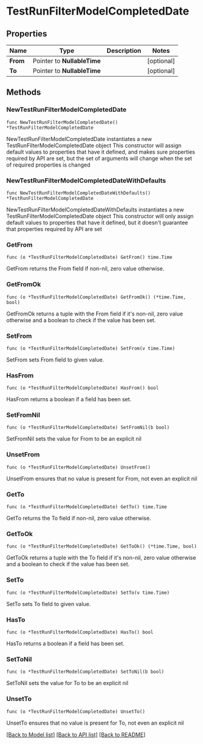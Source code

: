 # TestRunFilterModelCompletedDate

## Properties

Name | Type | Description | Notes
------------ | ------------- | ------------- | -------------
**From** | Pointer to **NullableTime** |  | [optional] 
**To** | Pointer to **NullableTime** |  | [optional] 

## Methods

### NewTestRunFilterModelCompletedDate

`func NewTestRunFilterModelCompletedDate() *TestRunFilterModelCompletedDate`

NewTestRunFilterModelCompletedDate instantiates a new TestRunFilterModelCompletedDate object
This constructor will assign default values to properties that have it defined,
and makes sure properties required by API are set, but the set of arguments
will change when the set of required properties is changed

### NewTestRunFilterModelCompletedDateWithDefaults

`func NewTestRunFilterModelCompletedDateWithDefaults() *TestRunFilterModelCompletedDate`

NewTestRunFilterModelCompletedDateWithDefaults instantiates a new TestRunFilterModelCompletedDate object
This constructor will only assign default values to properties that have it defined,
but it doesn't guarantee that properties required by API are set

### GetFrom

`func (o *TestRunFilterModelCompletedDate) GetFrom() time.Time`

GetFrom returns the From field if non-nil, zero value otherwise.

### GetFromOk

`func (o *TestRunFilterModelCompletedDate) GetFromOk() (*time.Time, bool)`

GetFromOk returns a tuple with the From field if it's non-nil, zero value otherwise
and a boolean to check if the value has been set.

### SetFrom

`func (o *TestRunFilterModelCompletedDate) SetFrom(v time.Time)`

SetFrom sets From field to given value.

### HasFrom

`func (o *TestRunFilterModelCompletedDate) HasFrom() bool`

HasFrom returns a boolean if a field has been set.

### SetFromNil

`func (o *TestRunFilterModelCompletedDate) SetFromNil(b bool)`

 SetFromNil sets the value for From to be an explicit nil

### UnsetFrom
`func (o *TestRunFilterModelCompletedDate) UnsetFrom()`

UnsetFrom ensures that no value is present for From, not even an explicit nil
### GetTo

`func (o *TestRunFilterModelCompletedDate) GetTo() time.Time`

GetTo returns the To field if non-nil, zero value otherwise.

### GetToOk

`func (o *TestRunFilterModelCompletedDate) GetToOk() (*time.Time, bool)`

GetToOk returns a tuple with the To field if it's non-nil, zero value otherwise
and a boolean to check if the value has been set.

### SetTo

`func (o *TestRunFilterModelCompletedDate) SetTo(v time.Time)`

SetTo sets To field to given value.

### HasTo

`func (o *TestRunFilterModelCompletedDate) HasTo() bool`

HasTo returns a boolean if a field has been set.

### SetToNil

`func (o *TestRunFilterModelCompletedDate) SetToNil(b bool)`

 SetToNil sets the value for To to be an explicit nil

### UnsetTo
`func (o *TestRunFilterModelCompletedDate) UnsetTo()`

UnsetTo ensures that no value is present for To, not even an explicit nil

[[Back to Model list]](../README.md#documentation-for-models) [[Back to API list]](../README.md#documentation-for-api-endpoints) [[Back to README]](../README.md)


